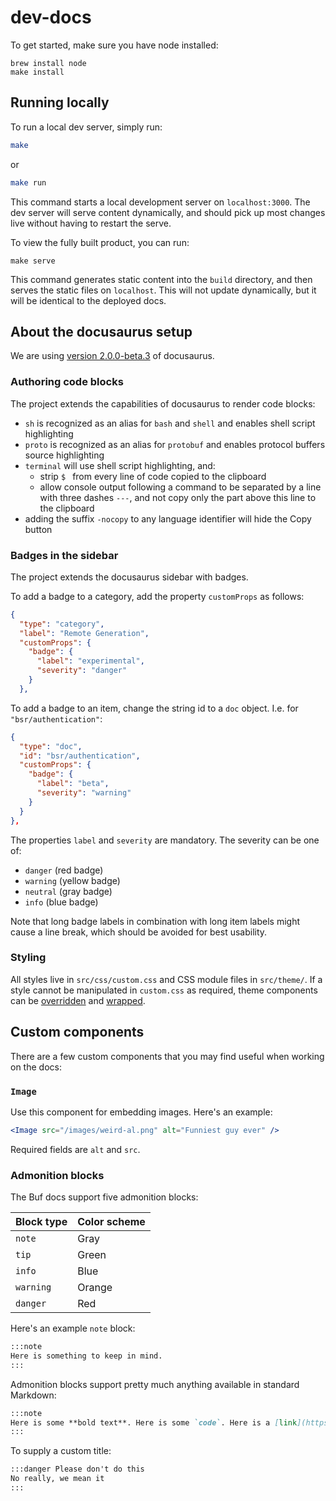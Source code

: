 # dev-docs

To get started, make sure you have node installed:

```
brew install node
make install
```

## Running locally
To run a local dev server, simply run:
```bash
make
```
or
```bash
make run
```
This command starts a local development server on `localhost:3000`. The dev server
will serve content dynamically, and should pick up most changes live without
having to restart the serve.

To view the fully built product, you can run:
```
make serve
```
This command generates static content into the `build` directory, and then serves
the static files on `localhost`. This will not update dynamically, but it will
be identical to the deployed docs.


## About the docusaurus setup

We are using [version 2.0.0-beta.3](https://docusaurus.io/docs/2.0.0-beta.3) of
docusaurus.


### Authoring code blocks

The project extends the capabilities of docusaurus to render code blocks:

- `sh` is recognized as an alias for `bash` and `shell` and enables shell script highlighting
- `proto` is recognized as an alias for `protobuf` and enables protocol buffers source highlighting
- `terminal` will use shell script highlighting, and:
  - strip `$ ` from every line of code copied to the clipboard
  - allow console output following a command to be separated by a line with three dashes `---`, and
    not copy only the part above this line to the clipboard
- adding the suffix `-nocopy` to any language identifier will hide the Copy button


### Badges in the sidebar

The project extends the docusaurus sidebar with badges.

To add a badge to a category, add the property `customProps` as follows:

```json
{
  "type": "category",
  "label": "Remote Generation",
  "customProps": {
    "badge": {
      "label": "experimental",
      "severity": "danger"
    }
  },
```

To add a badge to an item, change the string id to a `doc` object. I.e. for `"bsr/authentication"`:

```json
{
  "type": "doc",
  "id": "bsr/authentication",
  "customProps": {
    "badge": {
      "label": "beta",
      "severity": "warning"
    }
  }
},
```

The properties `label` and `severity` are mandatory. The severity can be one of:
- `danger` (red badge)
- `warning` (yellow badge)
- `neutral` (gray badge)
- `info` (blue badge)

Note that long badge labels in combination with long item labels might cause a line break, which
should be avoided for best usability.


### Styling

All styles live in `src/css/custom.css` and CSS module files in `src/theme/`.
If a style cannot be manipulated in `custom.css` as required, theme components
can be [overridden](https://docusaurus.io/docs/2.0.0-beta.3/typescript-support#swizzling-typescript-theme-components)
and [wrapped](https://docusaurus.io/docs/2.0.0-beta.3/using-themes#wrapping-theme-components).

## Custom components

There are a few custom components that you may find useful when working on the docs:

### `Image`

Use this component for embedding images. Here's an example:

```jsx
<Image src="/images/weird-al.png" alt="Funniest guy ever" />
```

Required fields are `alt` and `src`.

### Admonition blocks

The Buf docs support five admonition blocks:

Block type | Color scheme
:----------|:------------
`note` | Gray
`tip` | Green
`info` | Blue
`warning` | Orange
`danger` | Red

Here's an example `note` block:

```markdown
:::note
Here is something to keep in mind.
:::
```

Admonition blocks support pretty much anything available in standard Markdown:

```markdown
:::note
Here is some **bold text**. Here is some `code`. Here is a [link](https://example.com).
:::
```

To supply a custom title:

```markdown
:::danger Please don't do this
No really, we mean it
:::
```